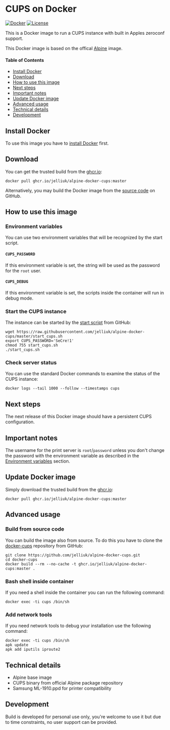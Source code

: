 # CUPS on Docker

[![Docker](https://github.com/jelliuk/alpine-docker-cups/actions/workflows/docker-publish.yml/badge.svg)](https://github.com/jelliuk/alpine-docker-cups/actions/workflows/docker-publish.yml) [![License](https://img.shields.io/badge/License-GNU_GPLv3-blue)](#license)

This is a Docker image to run a CUPS instance with built in Apples zeroconf support.

This Docker image is based on the offical [Alpine](https://hub.docker.com/r/_/alpine/) image.

#### Table of Contents

- [Install Docker](https://github.com/jelliuk/alpine-docker-cups#install-docker)
- [Download](https://github.com/jelliuk/alpine-docker-cups#download)
- [How to use this image](https://github.com/jelliuk/alpine-docker-cups#how-to-use-this-image)
- [Next steps](https://github.com/jelliuk/alpine-docker-cups#next-steps)
- [Important notes](https://github.com/jelliuk/alpine-docker-cups#important-notes)
- [Update Docker image](https://github.com/jelliuk/alpine-docker-cups#update-docker-image)
- [Advanced usage](https://github.com/jelliuk/alpine-docker-cups#advanced-usage)
- [Technical details](https://github.com/jelliuk/alpine-docker-cups#technical-details)
- [Development](https://github.com/jelliuk/alpine-docker-cups#development)

## Install Docker

To use this image you have to [install Docker](https://docs.docker.com/engine/installation/) first.

## Download

You can get the trusted build from the [ghcr.io](https://github.com/jelliuk/alpine-docker-cups/pkgs/container/alpine-docker-cups):

```
docker pull ghcr.io/jelliuk/alpine-docker-cups:master
```

Alternatively, you may build the Docker image from the
[source code](https://github.com/jelliuk/alpine-docker-cups#build-from-source-code) on GitHub.

## How to use this image

### Environment variables

You can use two environment variables that will be recognized by the start script.

#### `CUPS_PASSWORD`

If this environment variable is set, the string will be used as the password for the `root` user.

#### `CUPS_DEBUG`

If this environment variable is set, the scripts inside the container will run in debug mode.

### Start the CUPS instance

The instance can be started by the [start script](https://raw.githubusercontent.com/jelliuk/alpine-docker-cups/master/start_cups.sh)
from GitHub:

```
wget https://raw.githubusercontent.com/jelliuk/alpine-docker-cups/master/start_cups.sh
export CUPS_PASSWORD='SeCre!1'
chmod 755 start_cups.sh
./start_cups.sh
```

### Check server status

You can use the standard Docker commands to examine the status of the CUPS instance:

```
docker logs --tail 1000 --follow --timestamps cups
```

## Next steps

The next release of this Docker image should have a persistent CUPS configuration.

## Important notes

The username for the print server is `root`/`password` unless you don't change the password with the environment
variable as described in the [Environment variables](https://github.com/jelliuk/alpine-docker-cups#how-to-use-this-image)
section.

## Update Docker image

Simply download the trusted build from the [ghcr.io](https://github.com/jelliuk/alpine-docker-cups/pkgs/container/alpine-docker-cups):

```
docker pull ghcr.io/jelliuk/alpine-docker-cups:master
```

## Advanced usage

### Build from source code

You can build the image also from source. To do this you have to clone the
[docker-cups](https://github.com/jelliuk/alpine-docker-cups/) repository from GitHub:

```
git clone https://github.com/jelliuk/alpine-docker-cups.git
cd docker-cups
docker build --rm --no-cache -t ghcr.io/jelliuk/alpine-docker-cups:master .
```

### Bash shell inside container

If you need a shell inside the container you can run the following command:

```
docker exec -ti cups /bin/sh
```

### Add network tools ###

If you need network tools to debug your installation use the following command:

```
docker exec -ti cups /bin/sh
apk update
apk add iputils iproute2
```

## Technical details

- Alpine base image
- CUPS binary from official Alpine package repository
- Samsung ML-1910.ppd for printer compatibility

## Development

Build is developed for personal use only, you're welcome to use it but due to time constraints, no user support can be provided.
